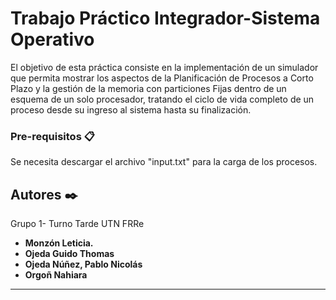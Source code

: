 # Trabajo Práctico Integrador-Sistema Operativo

El objetivo de esta práctica consiste en la implementación de un simulador que permita mostrar los aspectos de la Planificación de Procesos a Corto Plazo y la gestión de la memoria con particiones Fijas dentro de un esquema de un solo procesador, tratando el ciclo de vida completo de un proceso desde su ingreso al sistema hasta su finalización.

### Pre-requisitos 📋

Se necesita descargar el archivo "input.txt" para la carga de los procesos.

## Autores ✒️

Grupo 1- Turno Tarde UTN FRRe

* **Monzón Leticia.**
* **Ojeda Guido Thomas** 
* **Ojeda Núñez, Pablo Nicolás**
* **Orgoñ Nahiara** 

---
